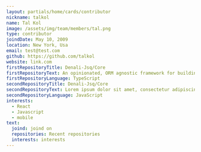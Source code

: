 ```yaml
---
layout: partials/home/cards/contributor
nickname: talkol
name: Tal Kol
image: /assets/img/team/members/tal.png
type: contributor
joindDate: May 10, 2009
location: New York, Usa
email: test@test.com
github: https://github.com/talkol
website: link.com
firstRepositoryTitle: Denali-Jsq/Core
firstRepositoryText: An opinionated, ORM agnostic framework for building robust JSON APIs in Node
firstRepositoryLanguage: TypeScript
secondRepositoryTitle: Denali-Jsq/Core
secondRepositoryText: Lorem ipsum dolor sit amet, consectetur adipiscing elit. Nunc aliquet sed eros quis accumsan.
secondRepositoryLanguage: JavaScript
interests:
  - React
  - Javascript
  - mobile
text:
  joind: joind on
  repositories: Recent repositories
  interests: interests
---
```

